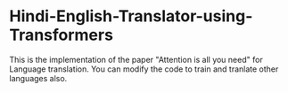 # Hindi-English-Translator-using-Transformers

This is the implementation of the paper "Attention is all you need" for Language translation.
You can modify the code to train and tranlate other languages also.
